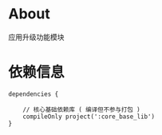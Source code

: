 
# About

应用升级功能模块

# 依赖信息

```
dependencies {

    // 核心基础依赖库 ( 编译但不参与打包 )
    compileOnly project(':core_base_lib')
}
```